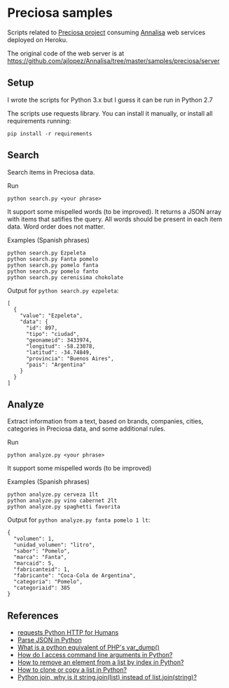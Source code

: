 # Preciosa samplesScripts related to [Preciosa project](https://github.com/mgaitan/preciosa) consuming [Annalisa](https://github.com/ajlopez/Annalisa) web servicesdeployed on Heroku.The original code of the web server is at https://github.com/ajlopez/Annalisa/tree/master/samples/preciosa/server## SetupI wrote the scripts for Python 3.x but I guess it can be run in Python 2.7The scripts use requests library. You can install it manually, or install all requirements running:```pip install -r requirements```## SearchSearch items in Preciosa data.Run```python search.py <your phrase>```It support some mispelled words (to be improved). It returns a JSON array with items thatsatifies the query. All words should be present in each item data. Word order does not matter.Examples (Spanish phrases)```python search.py Ezpeletapython search.py Fanta pomelopython search.py pomelo fantapython search.py pomelo fantopython search.py cerenisima chokolate```Output for `python search.py ezpeleta`:```[  {    "value": "Ezpeleta",    "data": {      "id": 897,      "tipo": "ciudad",      "geonameid": 3433974,      "longitud": -58.23078,      "latitud": -34.74849,      "provincia": "Buenos Aires",      "pais": "Argentina"    }  }]```## AnalyzeExtract information from a text, based on brands, companies, cities, categories in Preciosa data, and someadditional rules.Run```python analyze.py <your phrase>```It support some mispelled words (to be improved)Examples (Spanish phrases)```python analyze.py cerveza 1ltpython analyze.py vino cabernet 2ltpython analyze.py spaghetti favorita```Output for `python analyze.py fanta pomelo 1 lt`:```{  "volumen": 1,  "unidad_volumen": "litro",  "sabor": "Pomelo",  "marca": "Fanta",  "marcaid": 5,  "fabricanteid": 1,  "fabricante": "Coca-Cola de Argentina",  "categoria": "Pomelo",  "categoriaid": 385}```## References- [requests Python HTTP for Humans](https://pypi.python.org/pypi/requests)- [Parse JSON in Python](http://stackoverflow.com/questions/7771011/parse-json-in-python)- [What is a python equivalent of PHP's var_dump()](http://stackoverflow.com/questions/383944/what-is-a-python-equivalent-of-phps-var-dump)- [How do I access command line arguments in Python?](http://stackoverflow.com/questions/4033723/how-do-i-access-command-line-arguments-in-python)- [How to remove an element from a list by index in Python?](http://stackoverflow.com/questions/627435/how-to-remove-an-element-from-a-list-by-index-in-python)- [How to clone or copy a list in Python?](http://stackoverflow.com/questions/2612802/how-to-clone-or-copy-a-list-in-python)- [Python join, why is it string.join(list) instead of list.join(string)?](http://stackoverflow.com/questions/493819/python-join-why-is-it-string-joinlist-instead-of-list-joinstring)
